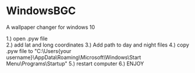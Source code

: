 # WindowsBGC
A wallpaper changer for windows 10


1.) open .pyw file<br>
2.) add lat and long coordinates
3.) Add path to day and night files
4.) copy .pyw file to "C:\Users\{your username}\AppData\Roaming\Microsoft\Windows\Start Menu\Programs\Startup"
5.) restart computer
6.) ENJOY
